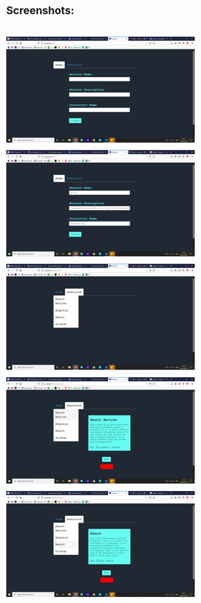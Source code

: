 <h1> <br> Screenshots:<br> <br></h1>
<img src="./images/1.png"> </img> <br> <br>
<img src="./images/2.png"> </img> <br><br>
<img src="./images/3.png"> </img><br><br>
<img src="./images/4.png"> </img><br><br>
<img src="./images/5.png"> </img><br><br>
